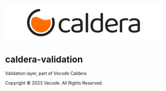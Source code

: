 <picture>
  <source media="(prefers-color-scheme: dark)" srcset=".github/logo_github_w.svg">
  <source media="(prefers-color-scheme: light)" srcset=".github/logo_github.svg">
  <img src=".github/logo_github.svg">
</picture>

# caldera-validation

Validation layer, part of Vecode Caldera

Copyright &copy; 2023 Vecode. All Rights Reserved.